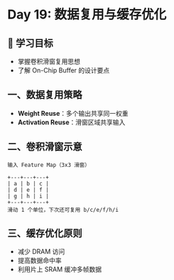 # Day 19: 数据复用与缓存优化

## 🎯 学习目标
- 掌握卷积滑窗复用思想
- 了解 On-Chip Buffer 的设计要点

## 一、数据复用策略
- **Weight Reuse**：多个输出共享同一权重
- **Activation Reuse**：滑窗区域共享输入

## 二、卷积滑窗示意
```
输入 Feature Map（3x3 滑窗）

+---+---+---+
| a | b | c |
| d | e | f |
| g | h | i |
+---+---+---+
滑动 1 个单位，下次还可复用 b/c/e/f/h/i
```

## 三、缓存优化原则
- 减少 DRAM 访问
- 提高数据命中率
- 利用片上 SRAM 缓冲多帧数据

